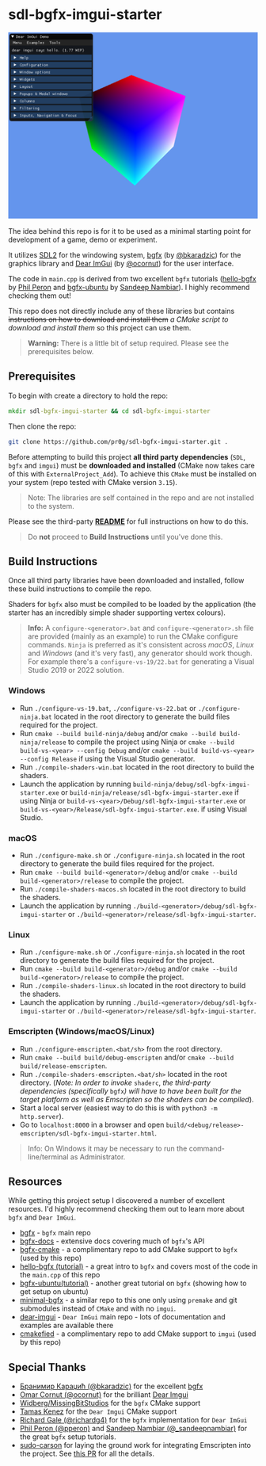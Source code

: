 # sdl-bgfx-imgui-starter

![starter](starter.png)

The idea behind this repo is for it to be used as a minimal starting point for development of a game, demo or experiment.

It utilizes [SDL2](https://www.libsdl.org/index.php) for the windowing system, [bgfx](https://github.com/bkaradzic/bgfx) (by [@bkaradzic](https://twitter.com/bkaradzic)) for the graphics library and [Dear ImGui](https://github.com/ocornut/imgui) (by [@ocornut](https://twitter.com/ocornut)) for the user interface.

The code in `main.cpp` is derived from two excellent `bgfx` tutorials ([hello-bgfx](https://dev.to/pperon/hello-bgfx-4dka) by [Phil Peron](https://twitter.com/pperon) and [bgfx-ubuntu](https://www.sandeepnambiar.com/getting-started-with-bgfx/) by [Sandeep Nambiar](https://twitter.com/_sandeepnambiar)). I highly recommend checking them out!

This repo does not directly include any of these libraries but contains ~~instructions on how to download and install them~~ _a CMake script to download and install them_ so this project can use them.

>__Warning:__ There is a little bit of setup required. Please see the prerequisites below.

## Prerequisites

To begin with create a directory to hold the repo:

```bat
mkdir sdl-bgfx-imgui-starter && cd sdl-bgfx-imgui-starter
```

Then clone the repo:

```bash
git clone https://github.com/pr0g/sdl-bgfx-imgui-starter.git .
```

Before attempting to build this project __all third party dependencies__ (`SDL`, `bgfx` and `imgui`) must be __downloaded and installed__ (CMake now takes care of this with `ExternalProject_Add`). To achieve this `CMake` must be installed on your system (repo tested with CMake version `3.15`).

> Note: The libraries are self contained in the repo and are not installed to the system.

Please see the third-party [__README__](third-party/README.md) for full instructions on how to do this.

> Do __not__ proceed to __Build Instructions__ until you've done this.

## Build Instructions

Once all third party libraries have been downloaded and installed, follow these build instructions to compile the repo.

Shaders for `bgfx` also must be compiled to be loaded by the application (the starter has an incredibly simple shader supporting vertex colours).

> __Info:__ A `configure-<generator>.bat` and `configure-<generator>.sh` file are provided (mainly as an example) to run the CMake configure commands. `Ninja` is preferred as it's consistent across _macOS_, _Linux_ and _Windows_ (and it's very fast), any generator should work though. For example there's a `configure-vs-19/22.bat` for generating a Visual Studio 2019 or 2022 solution.

### Windows

- Run `./configure-vs-19.bat`, `./configure-vs-22.bat` or `./configure-ninja.bat` located in the root directory to generate the build files required for the project.
- Run `cmake --build build-ninja/debug` and/or `cmake --build build-ninja/release` to compile the project using Ninja or `cmake --build build-vs-<year> --config Debug` and/or `cmake --build build-vs-<year> --config Release` if using the Visual Studio generator.
- Run `./compile-shaders-win.bat` located in the root directory to build the shaders.
- Launch the application by running `build-ninja/debug/sdl-bgfx-imgui-starter.exe` or `build-ninja/release/sdl-bgfx-imgui-starter.exe` if using Ninja or `build-vs-<year>/Debug/sdl-bgfx-imgui-starter.exe` or `build-vs-<year>/Release/sdl-bgfx-imgui-starter.exe`. if using Visual Studio.

### macOS

- Run `./configure-make.sh` or `./configure-ninja.sh` located in the root directory to generate the build files required for the project.
- Run `cmake --build build-<generator>/debug` and/or `cmake --build build-<generator>/release` to compile the project.
- Run `./compile-shaders-macos.sh` located in the root directory to build the shaders.
- Launch the application by running `./build-<generator>/debug/sdl-bgfx-imgui-starter` or `./build-<generator>/release/sdl-bgfx-imgui-starter`.

### Linux

- Run `./configure-make.sh` or `./configure-ninja.sh` located in the root directory to generate the build files required for the project.
- Run `cmake --build build-<generator>/debug` and/or `cmake --build build-<generator>/release` to compile the project.
- Run `./compile-shaders-linux.sh` located in the root directory to build the shaders.
- Launch the application by running `./build-<generator>/debug/sdl-bgfx-imgui-starter` or `./build-<generator>/release/sdl-bgfx-imgui-starter`.

### Emscripten (Windows/macOS/Linux)

- Run `./configure-emscripten.<bat/sh>` from the root directory.
- Run `cmake --build build/debug-emscripten` and/or `cmake --build build/release-emscripten`.
- Run `./compile-shaders-emscripten.<bat/sh>` located in the root directory. (_Note: In order to invoke_ `shaderc`, _the third-party dependencies (specifically_  `bgfx`_) will have to have been built for the target platform as well as Emscripten so the shaders can be compiled_).
- Start a local server (easiest way to do this is with `python3 -m http.server`).
- Go to `localhost:8000` in a browser and open `build/<debug/release>-emscripten/sdl-bgfx-imgui-starter.html`.

> Info: On Windows it may be necessary to run the command-line/terminal as Administrator.

## Resources

While getting this project setup I discovered a number of excellent resources. I'd highly recommend checking them out to learn more about `bgfx` and `Dear ImGui`.

- [bgfx](https://github.com/bkaradzic/bgfx) - `bgfx` main repo
- [bgfx-docs](https://bkaradzic.github.io/bgfx/index.html) - extensive docs covering much of `bgfx`'s API
- [bgfx-cmake](https://github.com/widberg/bgfx.cmake) - a complimentary repo to add CMake support to `bgfx` (used by this repo)
- [hello-bgfx (tutorial)](https://dev.to/pperon/hello-bgfx-4dka) - a great intro to `bgfx` and covers most of the code in the `main.cpp` of this repo
- [bgfx-ubuntu(tutorial)](https://www.sandeepnambiar.com/getting-started-with-bgfx/) - another great tutorial on `bgfx` (showing how to get setup on ubuntu)
- [minimal-bgfx](https://github.com/jpcy/bgfx-minimal-example) - a similar repo to this one only using `premake` and git submodules instead of `CMake` and with no `imgui`.
- [dear-imgui](https://github.com/ocornut/imgui) - `Dear ImGui` main repo - lots of documentation and examples are available there
- [cmakefied](https://github.com/tamaskenez/cmakefied) - a complimentary repo to add CMake support to `imgui` (used by this repo)

## Special Thanks

- [Бранимир Караџић (@bkaradzic)](https://twitter.com/bkaradzic) for the excellent [bgfx](https://github.com/bkaradzic/bgfx)
- [Omar Cornut (@ocornut)](https://twitter.com/ocornut) for the brilliant [Dear Imgui](https://github.com/ocornut/imgui)
- [Widberg/MissingBitStudios](https://github.com/widberg) for the `bgfx` CMake support
- [Tamas Kenez](https://github.com/tamaskenez) for the `Dear Imgui` CMake support
- [Richard Gale (@richardg4)](https://twitter.com/richardg4) for the `bgfx` implementation for `Dear ImGui`
- [Phil Peron (@pperon)](https://twitter.com/pperon) and [Sandeep Nambiar (@_sandeepnambiar)](https://twitter.com/_sandeepnambiar) for the great `bgfx` setup tutorials.
- [sudo-carson](https://github.com/sudo-carson) for laying the ground work for integrating Emscripten into the project. See [this PR](https://github.com/pr0g/sdl-bgfx-imgui-starter/pull/8) for all the details.
